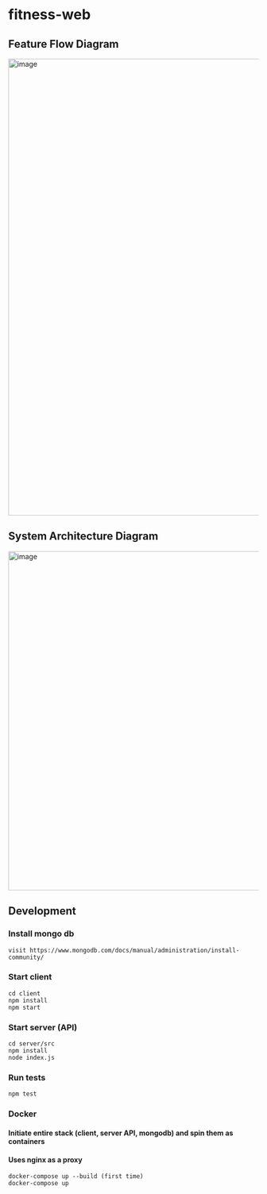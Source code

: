 # fitness-web

## Feature Flow Diagram

<img width="920" alt="image" src="https://github.com/user-attachments/assets/6a576656-931a-446d-b68b-a1a4604781b4">

## System Architecture Diagram

<img width="683" alt="image" src="https://github.com/user-attachments/assets/7bfe943f-4d4e-426f-b24d-b6caf5ddf124">

## Development
### Install mongo db
```
visit https://www.mongodb.com/docs/manual/administration/install-community/
```

### Start client
```
cd client
npm install
npm start
```
### Start server (API)
```
cd server/src
npm install
node index.js
```
### Run tests
```
npm test
```

### Docker
#### Initiate entire stack (client, server API, mongodb) and spin them as containers
#### Uses nginx as a proxy
```
docker-compose up --build (first time)
docker-compose up
```
